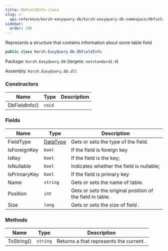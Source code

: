 ```yaml
---
title: DbFieldInfo class
slug: >-
  api-reference/korzh-easyquery-db/korzh-easyquery-db-namespace/dbfieldinfo-class
sidebar:
  order: 100
---
```


Represents a structure that contains information about some table field
```csharp
public class Korzh.EasyQuery.Db.DbFieldInfo

```
Package: `Korzh.EasyQuery.Db` (targets: `netstandard2.0`)

Assembly: `Korzh.EasyQuery.Db.dll`

### Constructors

| Name | Type | Description | 
| --- | --- | --- | 
| DbFieldInfo() | `void` |  | 


### Fields

| Name | Type | Description | 
| --- | --- | --- | 
| FieldType | [DataType](///easyquery/docs/api-reference/easydata-core/easydata-namespace/datatype-enum) | Gets or sets the type of the field. | 
| IsForeignKey | `bool` | If the field is foreign key | 
| IsKey | `bool` | If the field is the key; | 
| IsNullable | `bool` | Indicates whether the field is nullable; | 
| IsPrimaryKey | `bool` | If the field is primary key | 
| Name | `string` | Gets or sets the name of table. | 
| Position | `int` | Gets or sets the original position of the field in table. | 
| Size | `long` | Gets or sets the size of field . | 


### Methods

| Name | Type | Description | 
| --- | --- | --- | 
| ToString() | `string` | Returns a <see cref="T:System.String"></see> that represents the current <see cref="T:System.Object"></see>. |
